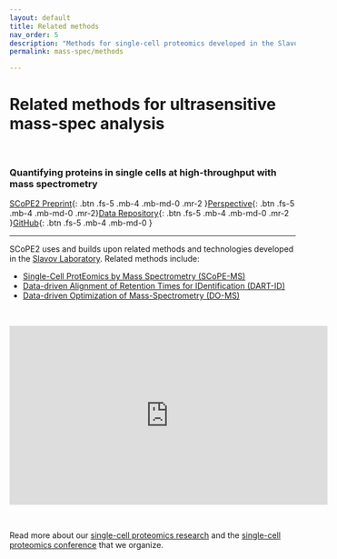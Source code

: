 ```yaml
---
layout: default
title: Related methods
nav_order: 5
description: "Methods for single-cell proteomics developed in the Slavov Laboratory, Northeastern University, Boston"
permalink: mass-spec/methods

---
```


# Related methods for ultrasensitive mass-spec analysis

&nbsp;

### Quantifying proteins in single cells at high-throughput with mass spectrometry

[SCoPE2 Preprint](https://www.biorxiv.org/content/10.1101/665307v1){: .btn .fs-5 .mb-4 .mb-md-0 .mr-2 }[Perspective](https://pubs.acs.org/doi/10.1021/acs.jproteome.8b00257){: .btn .fs-5 .mb-4 .mb-md-0 .mr-2}[Data Repository](ftp://massive.ucsd.edu/MSV000083945){: .btn .fs-5 .mb-4 .mb-md-0 .mr-2 }[GitHub](https://github.com/SlavovLab/){: .btn .fs-5 .mb-4 .mb-md-0 }

------------



SCoPE2 uses and builds upon related methods and technologies developed in the [Slavov Laboratory](http://slavovlab.net). Related methods include:

* [Single-Cell ProtEomics by Mass Spectrometry (SCoPE-MS)](http://slavovlab.net/2016_SCoPE-MS/index.html)
* [Data-driven Alignment of Retention Times for IDentification (DART-ID)](https://dart-id.slavovlab.net)
* [Data-driven Optimization of Mass-Spectrometry (DO-MS)](https://do-ms.slavovlab.net)



&nbsp;

<iframe width="560" height="315" src="https://www.youtube.com/embed/XNyYZ8w_8jY" frameborder="0" allow="accelerometer; autoplay; encrypted-media; gyroscope; picture-in-picture" allowfullscreen></iframe>


&nbsp;

Read more about our [single-cell proteomics research](https://web.northeastern.edu/slavovlab/research.htm#SCoPE-MS) and the [single-cell proteomics conference](https://single-cell.net) that we organize.  
